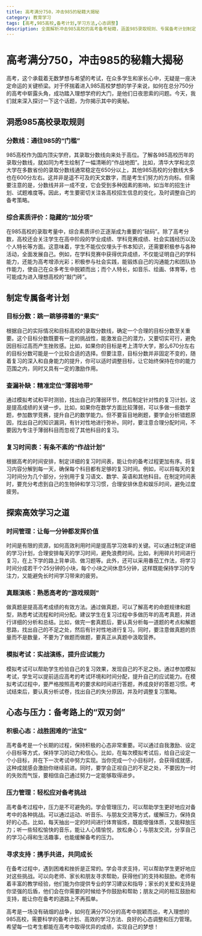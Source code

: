```yaml
---
title: 高考满分750，冲击985的秘籍大揭秘
category: 教育学习
tags: [高考,985高校,备考计划,学习方法,心态调整]
description: 全面解析冲击985高校的高考备考秘籍，涵盖985录取规则、专属备考计划制定、高效学习方法以及心态与压力管理等方面，助力考生在总分750分的高考中脱颖而出。
---
```

# 高考满分750，冲击985的秘籍大揭秘
高考，这个承载着无数梦想与希望的考试，在众多学生和家长心中，无疑是一座决定命运的关键桥梁。对于怀揣着进入985高校梦想的学子来说，如何在总分750分的高考中崭露头角，成功踏入理想学府的大门，是他们日夜思索的问题。今天，我们就来深入探讨一下这个话题，为你揭示其中的奥秘。

## 洞悉985高校录取规则

### 分数线：通往985的“门槛”

985高校作为国内顶尖学府，其录取分数线向来处于高位。了解各985高校历年的录取分数线，就如同为考生绘制了一幅清晰的“作战地图”。比如，清华大学和北京大学在多数省份的录取分数线通常稳定在650分以上，其他985高校的分数线大多也在600分左右。这并非是遥不可及的天文数字，而是考生们努力的方向标。但需要注意的是，分数线并非一成不变，它会受到多种因素的影响，如当年的招生计划、试题难度等。因此，考生要密切关注各高校招生信息的变化，及时调整自己的备考策略。

### 综合素质评价：隐藏的“加分项”

在985高校的录取考量中，综合素质评价正逐渐成为重要的“砝码”。除了高考分数，高校还会关注学生在高中阶段的学业成绩、学科竞赛成绩、社会实践经历以及个人特长等方面。这意味着，学生不能仅仅埋头于书本知识，还需要积极参与各种活动，全面发展自己。例如，在学科竞赛中获得优异成绩，不仅能证明自己的学科能力，还能为高考增添光彩；积极参与社会实践，能锻炼自己的沟通能力和团队协作能力，使自己在众多考生中脱颖而出；而个人特长，如音乐、绘画、体育等，也可能成为进入理想高校的“敲门砖”。

## 制定专属备考计划

### 目标分数：跳一跳够得着的“果实”

根据自己的实际情况和目标高校的录取分数线，确定一个合理的目标分数至关重要。这个目标分数既要有一定的挑战性，能激发自己的潜力，又要切实可行，避免因目标过高而产生挫败感。比如，如果你的目标是考上清华大学，那么670分左右的目标分数可能是一个比较合适的选择。但要注意，目标分数并非固定不变的，随着复习的深入和自身能力的提升，你可以适时调整目标，让它始终保持在你的能力范围之内，同时又具有一定的激励作用。

### 查漏补缺：精准定位“薄弱地带”

通过模拟考试和平时测验，找出自己的薄弱环节，然后制定针对性的复习计划，这是提高成绩的关键一步。比如，如果你在数学方面比较薄弱，可以多做一些数学题，参加数学竞赛，提升自己的数学能力。但不要盲目地刷题，要学会分析错题原因，找出自己的知识漏洞，有针对性地进行弥补。同时，要注意合理分配时间，不要因为专注于薄弱科目而忽视了其他科目的复习。

### 复习时间表：有条不紊的“作战计划”

根据高考的时间安排，制定详细的复习时间表，能让你的备考过程更加有序。将复习内容分解到每一天，确保每个科目都有足够的复习时间。例如，可以将每天的复习时间分为几个部分，分别用于复习语文、数学、英语和其他科目。在制定时间表时，要充分考虑到自己的生物钟和学习习惯，合理安排休息和娱乐时间，避免过度疲劳。

## 探索高效学习之道

### 时间管理：让每一分钟都发挥价值

时间是有限的资源，如何高效利用时间是提高学习效率的关键。可以通过制定详细的学习计划，合理安排每天的学习时间，避免浪费时间。比如，利用碎片时间进行复习，在上下学的路上背单词、做习题等。此外，还可以采用番茄工作法，将学习时间分成若干个25分钟的小块，每个小块之间休息5分钟，这样既能保持学习的专注力，又能避免长时间学习带来的疲劳。

### 真题演练：熟悉高考的“游戏规则”

做真题是提高高考成绩的有效方法。通过做真题，可以了解高考的命题规律和题型，熟悉考试流程和时间分配。建议学生在复习过程中多做历年的高考真题，并进行详细的分析和总结。比如，做完一套真题后，要认真分析每一道题的考点和解题思路，找出自己的不足之处，然后有针对性地进行复习。同时，要注意做真题的质量而不是数量，不要为了做题而做题，要真正从真题中汲取营养。

### 模拟考试：实战演练，提升应试能力

模拟考试可以帮助学生检验自己的复习效果，发现自己的不足之处。通过参加模拟考试，学生可以提前适应高考的考试环境和时间分配，提升自己的应试能力。在模拟考试过程中，要严格按照高考的要求和时间进行答题，养成良好的答题习惯。考试结束后，要认真分析试卷，找出自己的失分原因，并及时调整复习策略。

## 心态与压力：备考路上的“双刃剑”

### 积极心态：战胜困难的“法宝”

高考备考是一个长期的过程，保持积极的心态非常重要。可以通过自我激励、设定小目标等方式，保持学习的动力和信心。比如，在每次模拟考试后，给自己设定一个小目标，并在下一次考试中努力实现。当你完成一个小目标时，会获得成就感，这种成就感会激励你继续前进。同时，要学会正视自己的不足之处，不要因为一时的失败而气馁，要相信自己通过努力一定能够取得进步。

### 压力管理：轻松应对备考挑战

高考备考过程中，压力是不可避免的。学会管理压力，可以帮助学生更好地应对备考中的各种挑战。可以通过运动、听音乐、与朋友交流等方式，缓解压力，保持良好的心态。比如，每天抽出一定的时间进行体育锻炼，既能增强体质，又能释放压力；听一些轻松愉快的音乐，能让人心情愉悦，放松身心；与朋友交流，分享自己的学习心得和生活趣事，也能缓解备考的压力。

### 寻求支持：携手共进，共同成长

在备考过程中，遇到困难和挫折是正常的。学会寻求支持，可以帮助学生更好地应对这些挑战。可以向老师、家长和朋友寻求帮助，获得他们的支持和鼓励。老师有着丰富的教学经验，他们能为你提供专业的学习建议和指导；家长的关爱和支持是你坚强的后盾，他们会在你需要的时候给予你鼓励和帮助；朋友之间的相互鼓励和支持，能让你在备考的道路上不再孤单。

高考是一场没有硝烟的战争，如何在满分750分的高考中脱颖而出，考入理想的985高校，需要科学的备考计划、高效的学习方法、良好的心态调整和压力管理。希望每一位考生都能在高考中取得优异的成绩，实现自己的梦想！